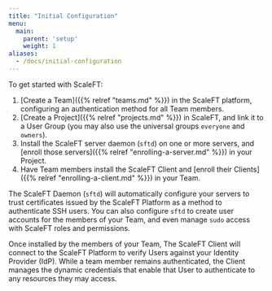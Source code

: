 ```yaml
---
title: "Initial Configuration"
menu:
  main:
    parent: 'setup'
    weight: 1
aliases:
  - /docs/initial-configuration
---
```


To get started with ScaleFT:

1. [Create a Team]({{% relref "teams.md" %}}) in the ScaleFT platform, configuring an authentication method for all Team members.
2. [Create a Project]({{% relref "projects.md" %}}) in ScaleFT, and link it to a User Group (you may also use the universal groups `everyone` and `owners`).
3. Install the ScaleFT server daemon (`sftd`) on one or more servers, and [enroll those servers]({{% relref "enrolling-a-server.md" %}}) in your Project.
4. Have Team members install the ScaleFT Client and [enroll their Clients]({{% relref "enrolling-a-client.md" %}}) in your Team.

The ScaleFT Daemon (`sftd`) will automatically configure your servers to trust certificates issued by the ScaleFT Platform as a method to authenticate SSH users. You can also configure `sftd` to create user accounts for the members of your Team, and even manage `sudo` access with ScaleFT roles and permissions.

Once installed by the members of your Team, The ScaleFT Client will connect to the ScaleFT Platform to verify Users against your Identity Provider (IdP). While a team member remains authenticated, the Client manages the dynamic credentials that enable that User to authenticate to any resources they may access.
